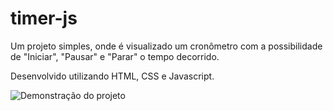 # timer-js

Um projeto simples, onde é visualizado um cronômetro com a possibilidade de "Iniciar", "Pausar" e "Parar" o tempo decorrido.

Desenvolvido utilizando HTML, CSS e Javascript.

![Demonstração do projeto](https://media.giphy.com/media/QnpbdfYfeN89fXJYRM/giphy.gif)

